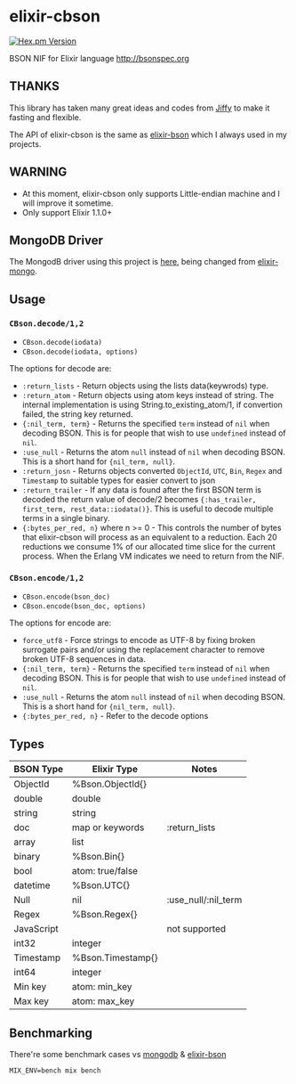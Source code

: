 # elixir-cbson

[![Hex.pm Version](https://img.shields.io/hexpm/v/cbson.svg?style=flat)](https://hex.pm/packages/cbson)

BSON NIF for Elixir language http://bsonspec.org

## THANKS

This library has taken many great ideas and codes from [Jiffy](https://github.com/davisp/jiffy) to make it fasting and flexible.

The API of elixir-cbson is the same as [elixir-bson](https://github.com/checkiz/elixir-bson) which I always used in my projects.

## WARNING

* At this moment, elixir-cbson only supports Little-endian machine and I will improve it sometime.
* Only support Elixir 1.1.0+ 

## MongoDB Driver
The MongodB driver using this project is [here](https://github.com/ejoy/elixir-mongo/tree/cbson), 
being changed from [elixir-mongo](https://github.com/checkiz/elixir-mongo).


## Usage

### `CBson.decode/1,2`

* `CBson.decode(iodata)`
* `CBson.decode(iodata, options)`

The options for decode are:

* `:return_lists` - Return objects using the lists data(keywrods) type.
* `:return_atom` - Return objects using atom keys instead of string.
  The internal implementation is using String.to_existing_atom/1, if 
  convertion failed, the string key returned.
* `{:nil_term, term}` - Returns the specified `term` instead of `nil`
  when decoding BSON. This is for people that wish to use `undefined`
  instead of `nil`.
* `:use_null` - Returns the atom `null` instead of `nil` when decoding
  BSON. This is a short hand for `{nil_term, null}`.
* `:return_josn` - Returns objects converted `ObjectId`, `UTC`, `Bin`, `Regex` and
  `Timestamp` to suitable types for easier convert to json 
* `:return_trailer` - If any data is found after the first
  BSON term is decoded the return value of decode/2 becomes
  `{:has_trailer, first_term, rest_data::iodata()}`. This is useful to
  decode multiple terms in a single binary.
* `{:bytes_per_red, n}` where n >= 0 - This controls the number of
  bytes that elixir-cbson will process as an equivalent to a reduction. Each
  20 reductions we consume 1% of our allocated time slice for the current
  process. When the Erlang VM indicates we need to return from the NIF.


### `CBson.encode/1,2`

* `CBson.encode(bson_doc)`
* `CBson.encode(bson_doc, options)`

The options for encode are:

* `force_utf8` - Force strings to encode as UTF-8 by fixing broken
  surrogate pairs and/or using the replacement character to remove
  broken UTF-8 sequences in data.
* `{:nil_term, term}` - Returns the specified `term` instead of `nil`
  when decoding BSON. This is for people that wish to use `undefined`
  instead of `nil`.
* `:use_null` - Returns the atom `null` instead of `nil` when decoding
  BSON. This is a short hand for `{nil_term, null}`.
* `{:bytes_per_red, n}` - Refer to the decode options

## Types

BSON Type | Elixir Type       | Notes
----------|-------------------|-----------------------
ObjectId  | %Bson.ObjectId{}  | 
double    | double            |
string    | string            |
doc       | map or keywords   | :return_lists
array     | list              |
binary    | %Bson.Bin{}       |
bool      | atom: true/false  |
datetime  | %Bson.UTC{}       |
Null      | nil               | :use_null/:nil_term
Regex     | %Bson.Regex{}     |  
JavaScript|                   | not supported
int32     | integer           |
Timestamp | %Bson.Timestamp{} |
int64     | integer           |
Min key   | atom: min_key     |
Max key   | atom: max_key     |


## Benchmarking
There're some benchmark cases vs [mongodb](https://github.com/ericmj/mongodb) & [elixir-bson](https://github.com/checkiz/elixir-bson)
```
MIX_ENV=bench mix bench
```

